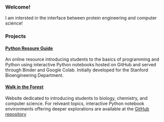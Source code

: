 ### Welcome!

I am intersted in the interface between protein engineering and computer science!

### Projects

#### [Python Resoure Guide](https://github.com/anthony-agbay/python-resource-guide)
An online resource introducing students to the basics of programming and Python using interactive Python notebooks hosted on GitHub and served through Binder and Google Colab. Initially developed for the Stanford Bioengineering Department.

#### [Walk in the Forest](https://walkintheforest.com)
Website dedicated to introducing students to biology, chemistry, and computer science. For relveant topics, interactive Python notebook environments offering deeper explorations are available at the [GitHub repository](https://github.com/anthony-agbay/walk-in-the-forest)

<!--
**anthony-agbay/anthony-agbay** is a ✨ _special_ ✨ repository because its `README.md` (this file) appears on your GitHub profile.

Here are some ideas to get you started:

- 🔭 I’m currently working on ...
- 🌱 I’m currently learning ...
- 👯 I’m looking to collaborate on ...
- 🤔 I’m looking for help with ...
- 💬 Ask me about ...
- 📫 How to reach me: ...
- 😄 Pronouns: ...
- ⚡ Fun fact: ...
-->
